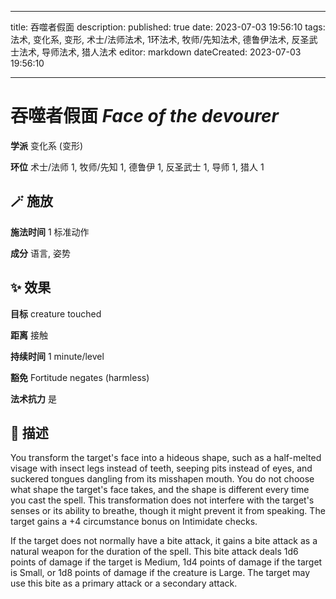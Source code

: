 
---
title: 吞噬者假面
description: 
published: true
date: 2023-07-03 19:56:10
tags: 法术, 变化系, 变形, 术士/法师法术, 1环法术, 牧师/先知法术, 德鲁伊法术, 反圣武士法术, 导师法术, 猎人法术
editor: markdown
dateCreated: 2023-07-03 19:56:10

---

# **吞噬者假面** *Face of the devourer*

**学派** 变化系 (变形) 

**环位** 术士/法师 1, 牧师/先知 1, 德鲁伊 1, 反圣武士 1, 导师 1, 猎人 1

## 🪄 施放

**施法时间** 1 标准动作

**成分** 语言, 姿势

## ✨ 效果 

**目标** creature touched 

**距离** 接触  

**持续时间** 1 minute/level 

**豁免** Fortitude negates (harmless)

**法术抗力** 是

## 📖 描述

You transform the target's face into a hideous shape, such as a half-melted visage with insect legs instead of teeth, seeping pits instead of eyes, and suckered tongues dangling from its misshapen mouth. You do not choose what shape the target's face takes, and the shape is different every time you cast the spell. This transformation does not interfere with the target's senses or its ability to breathe, though it might prevent it from speaking. The target gains a +4 circumstance bonus on Intimidate checks.

If the target does not normally have a bite attack, it gains a bite attack as a natural weapon for the duration of the spell. This bite attack deals 1d6 points of damage if the target is Medium, 1d4 points of damage if the target is Small, or 1d8 points of damage if the creature is Large. The target may use this bite as a primary attack or a secondary attack.
    